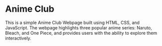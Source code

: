# Anime Club
This is a simple Anime Club Webpage built using HTML, CSS, and JavaScript. The webpage highlights three popular anime series: Naruto, Bleach, and One Piece, and provides users with the ability to explore them interactively.

